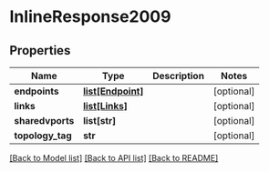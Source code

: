 # InlineResponse2009

## Properties
Name | Type | Description | Notes
------------ | ------------- | ------------- | -------------
**endpoints** | [**list[Endpoint]**](Endpoint.md) |  | [optional] 
**links** | [**list[Links]**](Links.md) |  | [optional] 
**sharedvports** | **list[str]** |  | [optional] 
**topology_tag** | **str** |  | [optional] 

[[Back to Model list]](../README.md#documentation-for-models) [[Back to API list]](../README.md#documentation-for-api-endpoints) [[Back to README]](../README.md)


